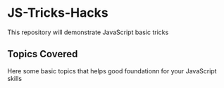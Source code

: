 # JS-Tricks-Hacks
This repository will demonstrate JavaScript basic tricks

## Topics Covered
Here some basic topics that helps good foundationn for your JavaScript skills
